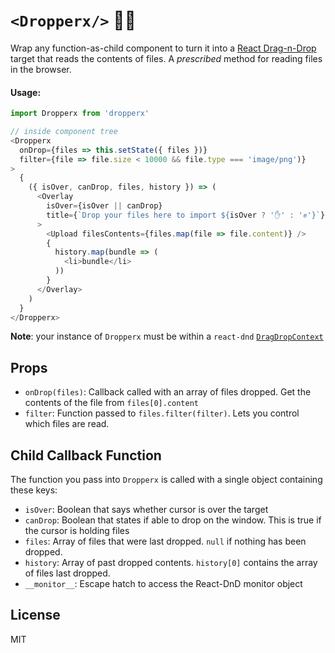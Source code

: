 # `<Dropperx/>` 📁✊
Wrap any function-as-child component to turn it into a [React Drag-n-Drop](https://www.npmjs.com/package/react-dnd) target that reads the contents of files. A _prescribed_  method for reading files in the browser.

#### Usage:
```javascript
import Dropperx from 'dropperx'

// inside component tree
<Dropperx
  onDrop={files => this.setState({ files })}
  filter={file => file.size < 10000 && file.type === 'image/png')}
>
  {
    ({ isOver, canDrop, files, history }) => (
      <Overlay
        isOver={isOver || canDrop}
        title={`Drop your files here to import ${isOver ? '✋' : '✊'}`}
      >
        <Upload filesContents={files.map(file => file.content)} />
        {
          history.map(bundle => (
            <li>bundle</li>
          ))
        }
      </Overlay>
    )
  }
</Dropperx>
```
**Note**: your instance of `Dropperx` must be within a `react-dnd` [`DragDropContext` ](http://react-dnd.github.io/react-dnd/docs-drag-drop-context.html)

## Props
- `onDrop(files)`: Callback called with an array of files dropped. Get the contents of the file from `files[0].content`
- `filter`: Function passed to `files.filter(filter)`. Lets you control which files are read.

## Child Callback Function
The function you pass into `Dropperx` is called with a single object containing these keys:
- `isOver`: Boolean that says whether cursor is over the target
- `canDrop`: Boolean that states if able to drop on the window. This is true if the cursor is holding files
- `files`: Array of files that were last dropped. `null` if nothing has been dropped.
- `history`: Array of past dropped contents. `history[0]` contains the array of files last dropped.
- `__monitor__`: Escape hatch to access the React-DnD monitor object

## License
MIT
